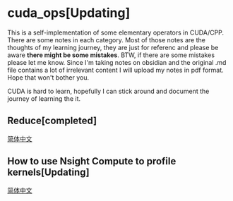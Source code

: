 # cuda_ops\[Updating\]
This is a self-implementation of some elementary operators in CUDA/CPP. There are some notes in each category. Most of those notes are the thoughts of my learning journey, they are just for referenc and please be aware **there might be some mistakes**. BTW, if there are some mistakes please let me know. Since I'm taking notes on obsidian and the original .md file contains a lot of irrelevant content I will upload my notes in pdf format. Hope that won't bother you.

CUDA is hard to learn, hopefully I can stick around and document the journey of learning the it.

## Reduce\[completed\]
[简体中文](reduce/Reduce.pdf)
## How to use Nsight Compute to profile kernels\[Updating\]
[简体中文](ncu_profile/GPU调优和工具.pdf)
